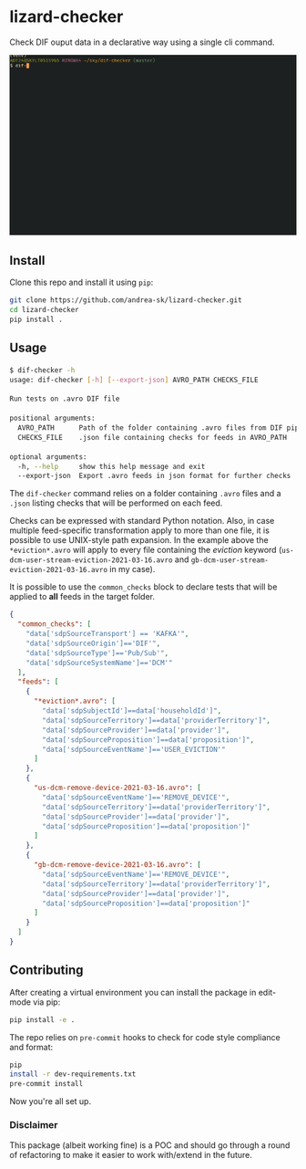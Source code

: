 # lizard-checker

Check DIF ouput data in a declarative way using a single cli command.

![](https://github.com/andrea-sk/lizard-checker/blob/master/images/cli.gif)

## Install

Clone this repo and install it using `pip`:

```sh
git clone https://github.com/andrea-sk/lizard-checker.git
cd lizard-checker
pip install .
```

## Usage

```sh
$ dif-checker -h
usage: dif-checker [-h] [--export-json] AVRO_PATH CHECKS_FILE

Run tests on .avro DIF file

positional arguments:
  AVRO_PATH      Path of the folder containing .avro files from DIF pipeline
  CHECKS_FILE    .json file containing checks for feeds in AVRO_PATH

optional arguments:
  -h, --help     show this help message and exit
  --export-json  Export .avro feeds in json format for further checks
```

The `dif-checker` command relies on a folder containing `.avro` files and a `.json` listing checks that will be
performed on each feed.

Checks can be expressed with standard Python notation. Also, in case multiple feed-specific transformation apply
to more than one file, it is possible to use UNIX-style path expansion. In the example above the `*eviction*.avro` will
apply to every file containing the _eviction_ keyword (`us-dcm-user-stream-eviction-2021-03-16.avro` and
`gb-dcm-user-stream-eviction-2021-03-16.avro` in my case).

It is possible to use the `common_checks` block to declare tests that will be applied to **all** feeds in the target folder.

```json
{
  "common_checks": [
    "data['sdpSourceTransport'] == 'KAFKA'",
    "data['sdpSourceOrigin']=='DIF'",
    "data['sdpSourceType']=='Pub/Sub'",
    "data['sdpSourceSystemName']=='DCM'"
  ],
  "feeds": [
    {
      "*eviction*.avro": [
        "data['sdpSubjectId']==data['householdId']",
        "data['sdpSourceTerritory']==data['providerTerritory']",
        "data['sdpSourceProvider']==data['provider']",
        "data['sdpSourceProposition']==data['proposition']",
        "data['sdpSourceEventName']=='USER_EVICTION'"
      ]
    },
    {
      "us-dcm-remove-device-2021-03-16.avro": [
        "data['sdpSourceEventName']=='REMOVE_DEVICE'",
        "data['sdpSourceTerritory']==data['providerTerritory']",
        "data['sdpSourceProvider']==data['provider']",
        "data['sdpSourceProposition']==data['proposition']"
      ]
    },
    {
      "gb-dcm-remove-device-2021-03-16.avro": [
        "data['sdpSourceEventName']=='REMOVE_DEVICE'",
        "data['sdpSourceTerritory']==data['providerTerritory']",
        "data['sdpSourceProvider']==data['provider']",
        "data['sdpSourceProposition']==data['proposition']"
      ]
    }
  ]
}
```

## Contributing

After creating a virtual environment you can install the package in edit-mode via pip:

```sh
pip install -e .
```

The repo relies on `pre-commit` hooks to check for code style compliance and format:

```sh
pip
install -r dev-requirements.txt
pre-commit install
```

Now you're all set up.

### Disclaimer

This package (albeit working fine) is a POC and should go through a round of refactoring to make it
easier to work with/extend in the future.
